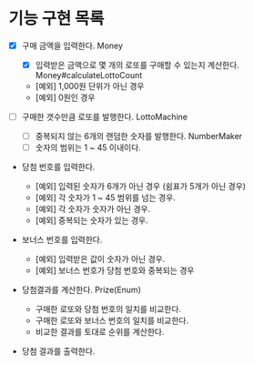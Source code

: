 # 기능 구현 목록
- [x] 구매 금액을 입력한다. Money
  - [x] 입력받은 금액으로 몇 개의 로또를 구매할 수 있는지 계산한다. Money#calculateLottoCount 
  - [예외] 1,000원 단위가 아닌 경우
  - [예외] 0원인 경우

- [ ] 구매한 갯수만큼 로또를 발행한다. LottoMachine
  - [ ] 중복되지 않는 6개의 랜덤한 숫자를 발행한다. NumberMaker
  - [ ] 숫자의 범위는 1 ~ 45 이내이다.

- 당첨 번호를 입력한다.
  - [예외] 입력된 숫자가 6개가 아닌 경우 (쉼표가 5개가 아닌 경우)
  - [예외] 각 숫자가 1 ~ 45 범위를 넘는 경우.
  - [예외] 각 숫자가 숫자가 아닌 경우.
  - [예외] 중복되는 숫자가 있는 경우.
- 보너스 번호를 입력한다.
  - [예외] 입력받은 값이 숫자가 아닌 경우.
  - [예외] 보너스 번호가 당첨 번호와 중복되는 경우

- 당첨결과를 계산한다. Prize(Enum)
  - 구매한 로또와 당첨 번호의 일치를 비교한다.
  - 구매한 로또와 보너스 번호의 일치를 비교한다.
  - 비교한 결과를 토대로 순위를 계산한다.
- 당첨 결과를 출력한다. 


